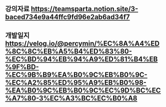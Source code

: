## 강의자료 https://teamsparta.notion.site/3-baced734e9a44ffc9fd96e2ab6ad34f7

## 개발일지 https://velog.io/@percymin/%EC%8A%A4%ED%8C%8C%EB%A5%B4%ED%83%80-%EC%BD%94%EB%94%A9%ED%81%B4%EB%9F%BD-%EC%9B%B9%EA%B0%9C%EB%B0%9C-%EC%A2%85%ED%95%A9%EB%B0%98-%EA%B0%9C%EB%B0%9C%EC%9D%BC%EC%A7%80-3%EC%A3%BC%EC%B0%A8